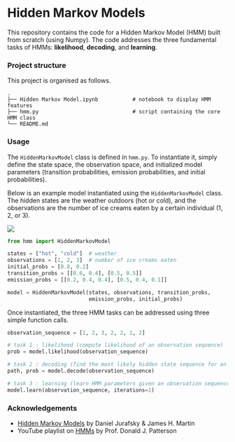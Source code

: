 # Hidden Markov Models

This repository contains the code for a Hidden Markov Model (HMM) built from scratch (using Numpy). The code addresses the three fundamental tasks of HMMs: **likelihood**, **decoding**, and **learning**.

### Project structure

This project is organised as follows.

```
.
├── Hidden Markov Model.ipynb           # notebook to display HMM features
├── hmm.py                              # script containing the core HMM class
└── README.md
```

### Usage

The `HiddenMarkovModel` class is defined in `hmm.py`. To instantiate it, simply define the state space, the observation space, and initialized model parameters (transition probabilities, emission probabilities, and initial probabilities).

Below is an example model instantiated using the `HiddenMarkovModel` class. The hidden states are the weather outdoors (hot or cold), and the observations are the number of ice creams eaten by a certain individual (1, 2, or 3).

![](https://i.imgur.com/Wx2Eq1E.png)

```python
from hmm import HiddenMarkovModel

states = ["hot", "cold"]  # weather
observations = [1, 2, 3]  # number of ice creams eaten
initial_probs = [0.8, 0.2]
transition_probs = [[0.6, 0.4], [0.5, 0.5]]
emission_probs = [[0.2, 0.4, 0.4], [0.5, 0.4, 0.1]]

model = HiddenMarkovModel(states, observations, transition_probs,
                          emission_probs, initial_probs)
```

Once instantiated, the three HMM tasks can be addressed using three simple function calls.

```python
observation_sequence = [1, 2, 3, 2, 2, 1, 2]

# task 1 : likelihood (compute likelihood of an observation sequence)
prob = model.likelihood(observation_sequence)

# task 2 : decoding (find the most likely hidden state sequence for an observation sequence)
path, prob = model.decode(observation_sequence)

# task 3 : learning (learn HMM parameters given an observation sequence)
model.learn(observation_sequence, iterations=1)
```

### Acknowledgements

- [Hidden Markov Models](https://web.stanford.edu/~jurafsky/slp3/A.pdf) by Daniel Jurafsky & James H. Martin
- YouTube playlist on [HMMs](https://www.youtube.com/watch?v=J_y5hx_ySCg&list=PLix7MmR3doRo3NGNzrq48FItR3TDyuLCo&ab_channel=djp3) by Prof. Donald J. Patterson
